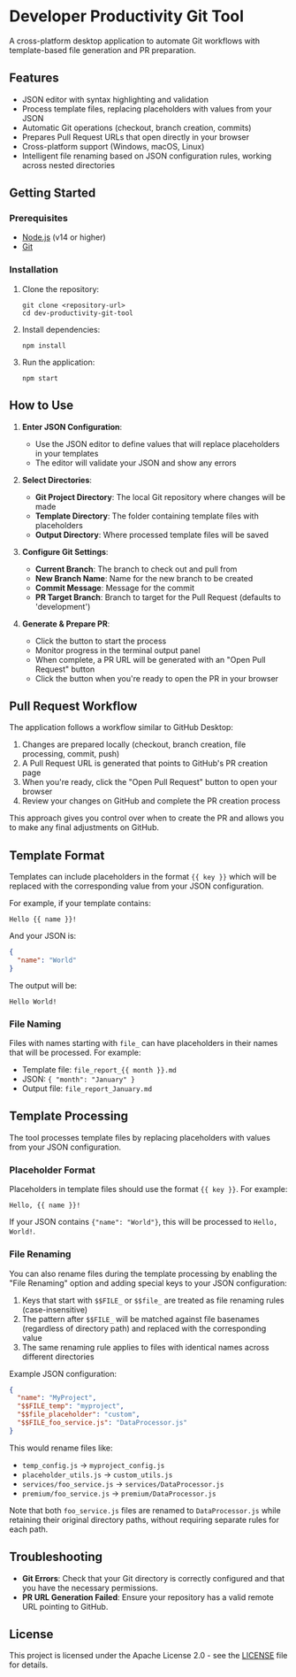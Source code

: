 # Developer Productivity Git Tool

A cross-platform desktop application to automate Git workflows with template-based file generation and PR preparation.

## Features

- JSON editor with syntax highlighting and validation
- Process template files, replacing placeholders with values from your JSON
- Automatic Git operations (checkout, branch creation, commits)
- Prepares Pull Request URLs that open directly in your browser
- Cross-platform support (Windows, macOS, Linux)
- Intelligent file renaming based on JSON configuration rules, working across nested directories

## Getting Started

### Prerequisites

- [Node.js](https://nodejs.org/) (v14 or higher)
- [Git](https://git-scm.com/)

### Installation

1. Clone the repository:
   ```
   git clone <repository-url>
   cd dev-productivity-git-tool
   ```

2. Install dependencies:
   ```
   npm install
   ```

3. Run the application:
   ```
   npm start
   ```

## How to Use

1. **Enter JSON Configuration**:
   - Use the JSON editor to define values that will replace placeholders in your templates
   - The editor will validate your JSON and show any errors

2. **Select Directories**:
   - **Git Project Directory**: The local Git repository where changes will be made
   - **Template Directory**: The folder containing template files with placeholders
   - **Output Directory**: Where processed template files will be saved

3. **Configure Git Settings**:
   - **Current Branch**: The branch to check out and pull from
   - **New Branch Name**: Name for the new branch to be created
   - **Commit Message**: Message for the commit
   - **PR Target Branch**: Branch to target for the Pull Request (defaults to 'development')

4. **Generate & Prepare PR**:
   - Click the button to start the process
   - Monitor progress in the terminal output panel
   - When complete, a PR URL will be generated with an "Open Pull Request" button
   - Click the button when you're ready to open the PR in your browser

## Pull Request Workflow

The application follows a workflow similar to GitHub Desktop:

1. Changes are prepared locally (checkout, branch creation, file processing, commit, push)
2. A Pull Request URL is generated that points to GitHub's PR creation page
3. When you're ready, click the "Open Pull Request" button to open your browser
4. Review your changes on GitHub and complete the PR creation process

This approach gives you control over when to create the PR and allows you to make any final adjustments on GitHub.

## Template Format

Templates can include placeholders in the format `{{ key }}` which will be replaced with the corresponding value from your JSON configuration.

For example, if your template contains:
```
Hello {{ name }}!
```

And your JSON is:
```json
{
  "name": "World"
}
```

The output will be:
```
Hello World!
```

### File Naming

Files with names starting with `file_` can have placeholders in their names that will be processed. For example:

- Template file: `file_report_{{ month }}.md`
- JSON: `{ "month": "January" }`
- Output file: `file_report_January.md`

## Template Processing

The tool processes template files by replacing placeholders with values from your JSON configuration.

### Placeholder Format

Placeholders in template files should use the format `{{ key }}`. For example:

```
Hello, {{ name }}!
```

If your JSON contains `{"name": "World"}`, this will be processed to `Hello, World!`.

### File Renaming

You can also rename files during the template processing by enabling the "File Renaming" option and adding special keys to your JSON configuration:

1. Keys that start with `$$FILE_` or `$$file_` are treated as file renaming rules (case-insensitive)
2. The pattern after `$$FILE_` will be matched against file basenames (regardless of directory path) and replaced with the corresponding value
3. The same renaming rule applies to files with identical names across different directories

Example JSON configuration:
```json
{
  "name": "MyProject",
  "$$FILE_temp": "myproject",
  "$$file_placeholder": "custom",
  "$$FILE_foo_service.js": "DataProcessor.js"
}
```

This would rename files like:
- `temp_config.js` → `myproject_config.js`
- `placeholder_utils.js` → `custom_utils.js`
- `services/foo_service.js` → `services/DataProcessor.js`
- `premium/foo_service.js` → `premium/DataProcessor.js`

Note that both `foo_service.js` files are renamed to `DataProcessor.js` while retaining their original directory paths, without requiring separate rules for each path.

## Troubleshooting

- **Git Errors**: Check that your Git directory is correctly configured and that you have the necessary permissions.
- **PR URL Generation Failed**: Ensure your repository has a valid remote URL pointing to GitHub.

## License

This project is licensed under the Apache License 2.0 - see the [LICENSE](LICENSE) file for details.

